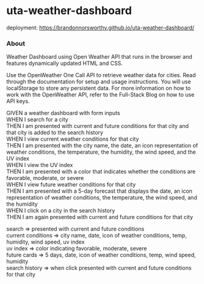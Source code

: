 # uta-weather-dashboard

deployment: https://brandonnorsworthy.github.io/uta-weather-dashboard/

### About
Weather Dashboard using Open Weather API that runs in the browser and features dynamically updated HTML and CSS.

Use the OpenWeather One Call API to retrieve weather data for cities. Read through the documentation for setup and usage instructions. You will use localStorage to store any persistent data. For more information on how to work with the OpenWeather API, refer to the Full-Stack Blog on how to use API keys.  
  
  
GIVEN a weather dashboard with form inputs  
WHEN I search for a city  
THEN I am presented with current and future conditions for that city and that city is added to the search history  
WHEN I view current weather conditions for that city  
THEN I am presented with the city name, the date, an icon representation of weather conditions, the temperature, the humidity, the wind speed, and the UV index  
WHEN I view the UV index  
THEN I am presented with a color that indicates whether the conditions are favorable, moderate, or severe  
WHEN I view future weather conditions for that city  
THEN I am presented with a 5-day forecast that displays the date, an icon representation of weather conditions, the temperature, the wind speed, and the humidity  
WHEN I click on a city in the search history  
THEN I am again presented with current and future conditions for that city  
  
  
search => presented with current and future conditions  
current conditions => city name, date, icon of weather conditions, temp, humidity, wind speed, uv index  
uv index => color indicating favorable, moderate, severe  
future cards => 5 days, date, icon of weather conditions, temp, wind speed, humidity  
search history => when click presented with current and future conditions for that city  